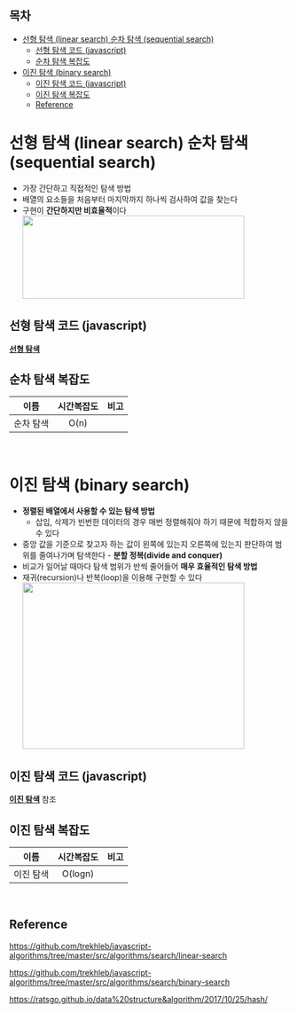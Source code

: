 <h2>목차</h2>

- [선형 탐색 (linear search) 순차 탐색 (sequential search)](#선형-탐색-linear-search-순차-탐색-sequential-search)
  - [선형 탐색 코드 (javascript)](#선형-탐색-코드-javascript)
  - [순차 탐색 복잡도](#순차-탐색-복잡도)
- [이진 탐색 (binary search)](#이진-탐색-binary-search)
  - [이진 탐색 코드 (javascript)](#이진-탐색-코드-javascript)
  - [이진 탐색 복잡도](#이진-탐색-복잡도)
  - [Reference](#reference)

# 선형 탐색 (linear search) 순차 탐색 (sequential search)

- 가장 간단하고 직접적인 탐색 방법
- 배열의 요소들을 처음부터 마지막까지 하나씩 검사하여 값을 찾는다
- 구현이 **간단하지만 비효율적**이다
  <img src="https://github.com/Iam-Sunghyun/javascript-algorithms/blob/main/src/algorithms/searching/img/linear-search.gif" width="400" height="150">

## 선형 탐색 코드 (javascript)

[**선형 탐색**](https://github.com/Iam-Sunghyun/javascript-algorithms/tree/main/src/algorithms/searching/linear-search.js)

## 순차 탐색 복잡도

|   이름    | 시간복잡도 | 비고 |
| :-------: | :--------: | :--: |
| 순차 탐색 |    O(n)    |      |

<br>

# 이진 탐색 (binary search)

- **정렬된 배열에서 사용할 수 있는 탐색 방법**
  - 삽입, 삭제가 빈번한 데이터의 경우 매번 정렬해줘야 하기 때문에 적합하지 않을 수 있다
- 중앙 값을 기준으로 찾고자 하는 값이 왼쪽에 있는지 오른쪽에 있는지 판단하여 범위를 줄여나가며 탐색한다 - **분할 정복(divide and conquer)**
- 비교가 일어날 때마다 탐색 범위가 반씩 줄어들어 **매우 효율적인 탐색 방법**
- 재귀(recursion)나 반복(loop)을 이용해 구현할 수 있다
  <img src="https://github.com/Iam-Sunghyun/javascript-algorithms/blob/main/src/algorithms/searching/img/binary-search1.jpg" width="400" height="300">

## 이진 탐색 코드 (javascript)

[**이진 탐색**](https://github.com/Iam-Sunghyun/javascript-algorithms/tree/main/src/algorithms/searching/binary-search.js) 참조

## 이진 탐색 복잡도

|   이름    | 시간복잡도 | 비고 |
| :-------: | :--------: | :--: |
| 이진 탐색 |  O(logn)   |      |

<br>

<!-- # 해시 탐색 (hash search) (미완)

<img src="" width="400" height="300">

## 해시 탐색 코드 (javascript)

[]()

## 해시 탐색 복잡도

|   이름    | 시간복잡도 | 비고 |
| :-------: | :--------: | :--: |
| 해시 탐색 |            |      | -->

## Reference

https://github.com/trekhleb/javascript-algorithms/tree/master/src/algorithms/search/linear-search

https://github.com/trekhleb/javascript-algorithms/tree/master/src/algorithms/search/binary-search

https://ratsgo.github.io/data%20structure&algorithm/2017/10/25/hash/
